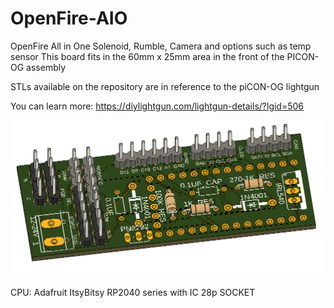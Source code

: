 # OpenFire-AIO
OpenFire All in One Solenoid, Rumble, Camera and options such as temp sensor
This board fits in the 60mm x 25mm area in the front of the PICON-OG assembly

STLs available on the repository are in reference to the piCON-OG lightgun

You can learn more: https://diylightgun.com/lightgun-details/?lgid=506

![Alt text](/Images/V2Board.png?raw=true "V2 Board")

CPU: Adafruit ItsyBitsy RP2040 series with IC 28p SOCKET
